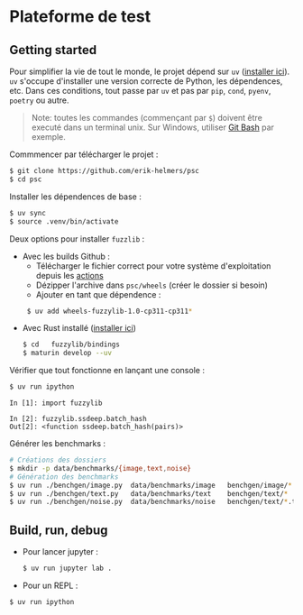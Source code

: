 # Plateforme de test


## Getting started

Pour simplifier la vie de tout le monde, le projet dépend sur `uv` ([installer ici](https://github.com/astral-sh/uv?tab=readme-ov-file#installation)).
`uv` s'occupe d'installer une version correcte de Python, les dépendences, etc. 
Dans ces conditions, tout passe par `uv` et pas par `pip`, `cond`, `pyenv`, `poetry` ou autre.

> Note: toutes les commandes (commençant par `$`) doivent être executé dans un terminal unix.
> Sur Windows, utiliser [Git Bash](https://git-scm.com/downloads) par exemple.



Commmencer par télécharger le projet : 
``` sh
$ git clone https://github.com/erik-helmers/psc 
$ cd psc
```

Installer les dépendences de base : 

``` sh
$ uv sync
$ source .venv/bin/activate
```

Deux options pour installer `fuzzlib` : 

- Avec les builds Github : 
    - Télécharger le fichier correct pour votre système d'exploitation depuis les [actions](https://github.com/erik-helmers/psc/actions)
    - Dézipper l'archive dans `psc/wheels` (créer le dossier si besoin)
    - Ajouter en tant que dépendence : 
    ```sh
     $ uv add wheels-fuzzylib-1.0-cp311-cp311*
    ```
- Avec Rust installé ([installer ici](https://www.rust-lang.org/tools/install))
    ``` sh
    $ cd   fuzzylib/bindings
    $ maturin develop --uv 
    ```

Vérifier que tout fonctionne en lançant une console : 
``` sh
$ uv run ipython 
```
``` ipython
In [1]: import fuzzylib

In [2]: fuzzylib.ssdeep.batch_hash
Out[2]: <function ssdeep.batch_hash(pairs)>
```

Générer les benchmarks : 
``` sh
# Créations des dossiers 
$ mkdir -p data/benchmarks/{image,text,noise} 
# Génération des benchmarks
$ uv run ./benchgen/image.py  data/benchmarks/image   benchgen/image/*
$ uv run ./benchgen/text.py   data/benchmarks/text    benchgen/text/*
$ uv run ./benchgen/noise.py  data/benchmarks/noise   benchgen/text/*.txt
```


## Build, run, debug

- Pour lancer jupyter : 
    ```sh
    $ uv run jupyter lab . 
    ```

- Pour un REPL : 

``` sh
$ uv run ipython
```

